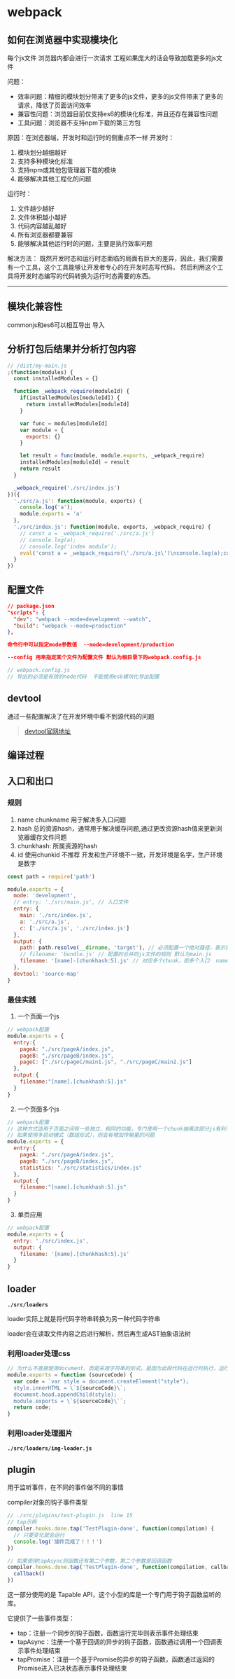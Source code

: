 # webpack

## 如何在浏览器中实现模块化

每个js文件 浏览器内都会进行一次请求 工程如果庞大的话会导致加载更多的js文件

问题：
- 效率问题：精细的模块划分带来了更多的js文件，更多的js文件带来了更多的请求，降低了页面访问效率
- 兼容性问题：浏览器目前仅支持es6的模块化标准，并且还存在兼容性问题
- 工具问题：浏览器不支持npm下载的第三方包

原因：在浏览器端，开发时和运行时的侧重点不一样
开发时：

1. 模块划分越细越好
2. 支持多种模块化标准
3. 支持npm或其他包管理器下载的模块
4. 能够解决其他工程化的问题

运行时：

1. 文件越少越好
2. 文件体积越小越好
3. 代码内容越乱越好
4. 所有浏览器都要兼容
5. 能够解决其他运行时的问题，主要是执行效率问题


解决方法：
既然开发时态和运行时态面临的局面有巨大的差异，因此，我们需要有一个工具，这个工具能够让开发者专心的在开发时态写代码，
然后利用这个工具将开发时态编写的代码转换为运行时态需要的东西。

---

## 模块化兼容性 

commonjs和es6可以相互导出 导入

## 分析打包后结果并分析打包内容

```js
// /dist/my-main.js
;(function(modules) {
  const installedModules = {}

  function _webpack_require(moduleId) {
    if(installedModules[moduleId]) {
      return installedModules[moduleId]
    }

    var func = modules[moduleId]
    var module = {
      exports: {}
    }

    let result = func(module, module.exports, _webpack_require)
    installedModules[moduleId] = result
    return result
  }

  _webpack_require('./src/index.js')
})({
  './src/a.js': function(module, exports) {
    console.log('a');
    module.exports = 'a'
  },
  './src/index.js': function(module, exports, _webpack_require) {
    // const a = _webpack_require('./src/a.js')
    // console.log(a);
    // console.log('index module');
    eval('const a = _webpack_require(\'./src/a.js\')\nconsole.log(a);console.log(\'index module\');const b = null; b.abc()//# sourceURL=./src/index.js')
  }
})
```

## 配置文件

```json
// package.json
"scripts": {
  "dev": "webpack --mode=development --watch",
  "build": "webpack --mode=production"
},

命令行中可以指定mode参数值  --mode=development/production

--config 用来指定某个文件为配置文件 默认为根目录下的webpack.config.js
```

```js
// webpack.config.js
// 导出的必须是有效的node代码  不能使用es6模块化导出配置

```


## devtool

通过一些配置解决了在开发环境中看不到源代码的问题

> [devtool官网地址](https://www.webpackjs.com/configuration/devtool/)


## 编译过程


## 入口和出口

### 规则

1. name chunkname 用于解决多入口问题
2. hash 总的资源hash，通常用于解决缓存问题,通过更改资源hash值来更新浏览器缓存文件问题
3. chunkhash: 所属资源的hash
4. id 使用chunkid 不推荐 开发和生产环境不一致，开发环境是名字，生产环境是数字

```js
const path = require('path')

module.exports = {
  mode: 'development',
  // entry: './src/main.js', // 入口文件
  entry: {
    main: './src/index.js',
    a: './src/a.js',
    c: ['./src/a.js', './src/index.js']
  },
  output: {
    path: path.resolve(__dirname, 'target'), // 必须配置一个绝对路径，表示资源放置的文件夹，默认是dist
    // filename: 'bundle.js' // 配置的合并的js文件的规则 默认为main.js
    filename: '[name]-[chunkhash:5].js' // 对应多个chunk，即多个入口  name会替换为对应的entry入口模块的名称
  },
  devtool: 'source-map'
}
```


### 最佳实践

1. 一个页面一个js

```js
// webpack配置
module.exports = {
  entry:{
    pageA: "./src/pageA/index.js",
    pageB: "./src/pageB/index.js",
    pageC: ["./src/pageC/main1.js", "./src/pageC/main2.js"]
  },
  output:{
    filename:"[name].[chunkhash:5].js"
  }
}
```

2. 一个页面多个js

```js
// webpack配置
// 这种方式适用于页面之间有一些独立、相同的功能，专门使用一个chunk抽离这部分js有利于浏览器更好的缓存这部分内容
// 如果使用多启动模式（数组形式），则会有增加传输量的问题
module.exports = {
  entry:{
    pageA: "./src/pageA/index.js",
    pageB: "./src/pageB/index.js",
    statistics: "./src/statistics/index.js"
  },
  output:{
    filename:"[name].[chunkhash:5].js"
  }
}
```

3. 单页应用

```js
// webpack配置
module.exports = {
  entry: './src/index.js',
  output: {
    filename: '[name].[chunkhash:5].js'
  }
}
```

## loader

**`./src/loaders`**

loader实际上就是将代码字符串转换为另一种代码字符串

loader会在读取文件内容之后进行解析，然后再生成AST抽象语法树

### 利用loader处理css

```js
// 为什么不直接使用document，而是采用字符串的形式，是因为此段代码在运行时执行，运行时并没有document
module.exports = function (sourceCode) {
  var code = `var style = document.createElement("style");
  style.innerHTML = \`${sourceCode}\`;
  document.head.appendChild(style);
  module.exports = \`${sourceCode}\``;
  return code;
}
```

### 利用loader处理图片

**`./src/loaders/img-loader.js`**


## plugin

用于监听事件，在不同的事件做不同的事情

compiler对象的钩子事件类型

```js
// ./src/plugins/test-plugin.js  line 15
// tap示例
compiler.hooks.done.tap('TestPlugin-done', function(compilation) {
  // 只要变化就会运行
  console.log('插件完成了！！！')
})

// 如果使用tapAsync则函数还有第二个参数，第二个参数是回调函数
compiler.hooks.done.tap('TestPlugin-done', function(compilation, callback) {
  callback()
})

```

这一部分使用的是 Tapable API，这个小型的库是一个专门用于钩子函数监听的库。

它提供了一些事件类型：

- tap：注册一个同步的钩子函数，函数运行完毕则表示事件处理结束
- tapAsync：注册一个基于回调的异步的钩子函数，函数通过调用一个回调表示事件处理结束
- tapPromise：注册一个基于Promise的异步的钩子函数，函数通过返回的Promise进入已决状态表示事件处理结束
